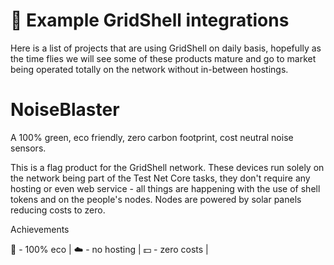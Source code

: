 # 🎊 Example GridShell integrations
 
Here is a list of projects that are using GridShell on daily basis, hopefully as the time flies 
we will see some of these products mature and go to market being operated totally on the network without in-between hostings.


#  NoiseBlaster

A 100% green, eco friendly, zero carbon footprint, cost neutral noise sensors.

This is a flag product for the GridShell network. 
These devices run solely on the network being part of the Test Net Core tasks, 
they don't require any hosting or even web service - all things are happening with the use of shell tokens and on the people's nodes.
Nodes are powered by solar panels reducing costs to zero.

Achievements

:seedling: - 100% eco | 
:cloud: - no hosting | 
:dollar: - zero costs |

